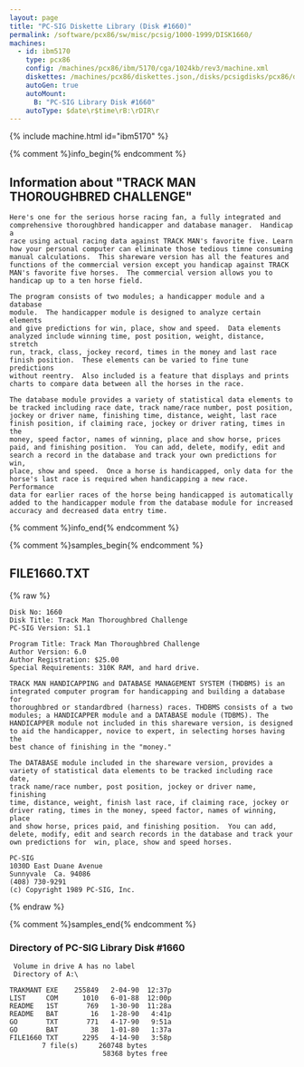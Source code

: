 ```yaml
---
layout: page
title: "PC-SIG Diskette Library (Disk #1660)"
permalink: /software/pcx86/sw/misc/pcsig/1000-1999/DISK1660/
machines:
  - id: ibm5170
    type: pcx86
    config: /machines/pcx86/ibm/5170/cga/1024kb/rev3/machine.xml
    diskettes: /machines/pcx86/diskettes.json,/disks/pcsigdisks/pcx86/diskettes.json
    autoGen: true
    autoMount:
      B: "PC-SIG Library Disk #1660"
    autoType: $date\r$time\rB:\rDIR\r
---
```


{% include machine.html id="ibm5170" %}

{% comment %}info_begin{% endcomment %}

## Information about "TRACK MAN THOROUGHBRED CHALLENGE"

    Here's one for the serious horse racing fan, a fully integrated and
    comprehensive thoroughbred handicapper and database manager.  Handicap a
    race using actual racing data against TRACK MAN's favorite five. Learn
    how your personal computer can eliminate those tedious timne consuming
    manual calculations.  This shareware version has all the features and
    functions of the commercial version except you handicap against TRACK
    MAN's favorite five horses.  The commercial version allows you to
    handicap up to a ten horse field.
    
    The program consists of two modules; a handicapper module and a database
    module.  The handicapper module is designed to analyze certain elements
    and give predictions for win, place, show and speed.  Data elements
    analyzed include winning time, post position, weight, distance, stretch
    run, track, class, jockey record, times in the money and last race
    finish position.  These elements can be varied to fine tune predictions
    without reentry.  Also included is a feature that displays and prints
    charts to compare data between all the horses in the race.
    
    The database module provides a variety of statistical data elements to
    be tracked including race date, track name/race number, post position,
    jockey or driver name, finishing time, distance, weight, last race
    finish position, if claiming race, jockey or driver rating, times in the
    money, speed factor, names of winning, place and show horse, prices
    paid, and finishing position.  You can add, delete, modify, edit and
    search a record in the database and track your own predictions for win,
    place, show and speed.  Once a horse is handicapped, only data for the
    horse's last race is required when handicapping a new race.  Performance
    data for earlier races of the horse being handicapped is automatically
    added to the handicapper module from the database module for increased
    accuracy and decreased data entry time.
{% comment %}info_end{% endcomment %}

{% comment %}samples_begin{% endcomment %}

## FILE1660.TXT

{% raw %}
```
Disk No: 1660                                                           
Disk Title: Track Man Thoroughbred Challenge                            
PC-SIG Version: S1.1                                                    
                                                                        
Program Title: Track Man Thoroughbred Challenge                         
Author Version: 6.0                                                     
Author Registration: $25.00                                             
Special Requirements: 310K RAM, and hard drive.                         
                                                                        
TRACK MAN HANDICAPPING and DATABASE MANAGEMENT SYSTEM (THDBMS) is an    
integrated computer program for handicapping and building a database for
thoroughbred or standardbred (harness) races. THDBMS consists of a two  
modules; a HANDICAPPER module and a DATABASE module (TDBMS). The        
HANDICAPPER module not included in this shareware version, is designed  
to aid the handicapper, novice to expert, in selecting horses having the
best chance of finishing in the "money."                                
                                                                        
The DATABASE module included in the shareware version, provides a       
variety of statistical data elements to be tracked including race date, 
track name/race number, post position, jockey or driver name, finishing 
time, distance, weight, finish last race, if claiming race, jockey or   
driver rating, times in the money, speed factor, names of winning, place
and show horse, prices paid, and finishing position.  You can add,      
delete, modify, edit and search records in the database and track your  
own predictions for  win, place, show and speed horses.                 
                                                                        
PC-SIG                                                                  
1030D East Duane Avenue                                                 
Sunnyvale  Ca. 94086                                                    
(408) 730-9291                                                          
(c) Copyright 1989 PC-SIG, Inc.                                         
```
{% endraw %}

{% comment %}samples_end{% endcomment %}

### Directory of PC-SIG Library Disk #1660

     Volume in drive A has no label
     Directory of A:\

    TRAKMANT EXE    255849   2-04-90  12:37p
    LIST     COM      1010   6-01-88  12:00p
    README   1ST       769   1-30-90  11:28a
    README   BAT        16   1-28-90   4:41p
    GO       TXT       771   4-17-90   9:51a
    GO       BAT        38   1-01-80   1:37a
    FILE1660 TXT      2295   4-14-90   3:58p
            7 file(s)     260748 bytes
                           58368 bytes free
